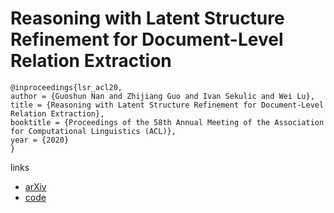 # Reasoning with Latent Structure Refinement for Document-Level Relation Extraction

```
@inproceedings{lsr_acl20,
author = {Guoshun Nan and Zhijiang Guo and Ivan Sekulic and Wei Lu},
title = {Reasoning with Latent Structure Refinement for Document-Level Relation Extraction},
booktitle = {Proceedings of the 58th Annual Meeting of the Association for Computational Linguistics (ACL)},
year = {2020}
}
```

links
- [arXiv](https://arxiv.org/abs/2005.06312)
- [code](https://github.com/nanguoshun/LSR)
